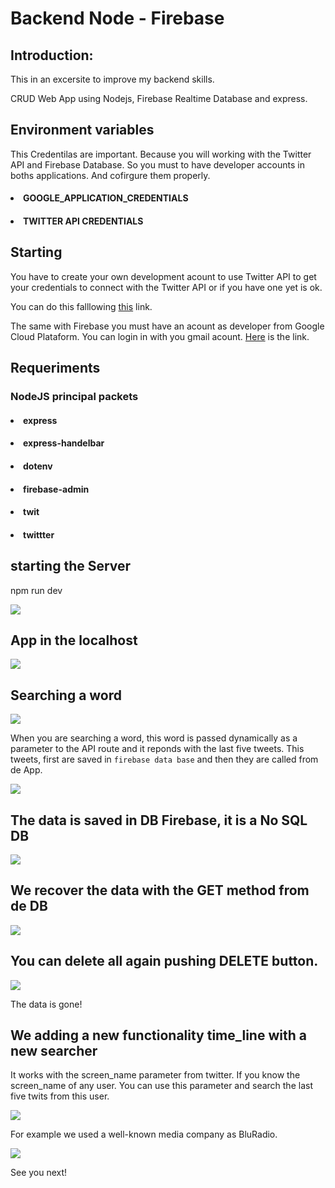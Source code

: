 # Backend Node - Firebase

## Introduction:

This in an excersite to improve my backend skills. 

CRUD Web App using Nodejs, Firebase Realtime Database and express.

## Environment variables

This Credentilas are important. Because you will working with the Twitter API and Firebase Database. 
So you must to have developer accounts in boths applications. And cofirgure them properly.

#### <li>GOOGLE_APPLICATION_CREDENTIALS</li>
#### <li>TWITTER API CREDENTIALS</li>

## Starting

You have to create your own development acount to use Twitter API to get your credentials to connect with the Twitter API or if you have one yet is ok.

You can do this falllowing [this](https://developer.twitter.com/en) link.

The same with Firebase you must have an acount as developer from Google Cloud Plataform. You can login in with you gmail acount. [Here](https://developers.google.com/) is the link.

## Requeriments

### NodeJS principal packets

#### <li> express</li>
#### <li> express-handelbar</li>
#### <li> dotenv</li>
#### <li> firebase-admin</li>
#### <li> twit</li>
#### <li> twittter</li>

## starting the Server

npm run dev

<img src="./backend/img/test1.png"></img>

## App in the localhost

<img src="./backend/img/test2.png"></img>

## Searching a word

<img src="./backend/img/test3.png"></img>

When you are searching a word, this word is passed dynamically as a parameter to the API route and it reponds with the last five tweets. This tweets, first are saved in `firebase data base` and then they are called from de App.


<img src="./backend/img/test7.png"></img>

## The data is saved in DB Firebase, it is a No SQL DB

<img src="./backend/img/test5.png"></img>

## We recover the data with the GET method from de DB

<img src="./backend/img/test4.png"></img>

## You can delete all again pushing DELETE button.


<img src="./backend/img/test6.png"></img>


The data is gone!

## We adding a new functionality time_line with a new searcher

It works with the screen_name parameter from twitter. If you know the screen_name of any user. You can use this parameter and search the last five twits from this user.

<img src="./backend/img/test8.png"></img>

For example we used a well-known media company as BluRadio.

<img src="./backend/img/test9.png"></img>



See you next!









